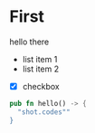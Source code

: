 # First

hello there

- list item 1
- list item 2

- [x] checkbox

```rust
pub fn hello() -> {
  "shot.codes""
}
```
